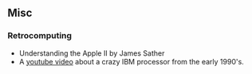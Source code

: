 ## Misc

### Retrocomputing
- Understanding the Apple II by James Sather
- A [youtube video](https://www.youtube.com/watch?v=xa0mieJHM94) about a crazy IBM processor from the early 1990's.
